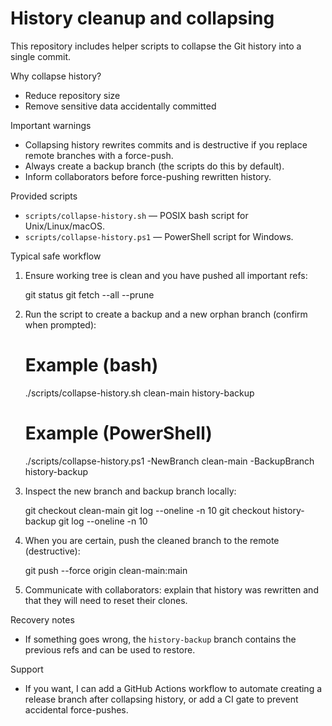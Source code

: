 History cleanup and collapsing
=================================

This repository includes helper scripts to collapse the Git history into a single commit.

Why collapse history?
- Reduce repository size
- Remove sensitive data accidentally committed

Important warnings
- Collapsing history rewrites commits and is destructive if you replace remote branches with a force-push.
- Always create a backup branch (the scripts do this by default).
- Inform collaborators before force-pushing rewritten history.

Provided scripts
- `scripts/collapse-history.sh` — POSIX bash script for Unix/Linux/macOS.
- `scripts/collapse-history.ps1` — PowerShell script for Windows.

Typical safe workflow
1. Ensure working tree is clean and you have pushed all important refs:

   git status
   git fetch --all --prune

2. Run the script to create a backup and a new orphan branch (confirm when prompted):

   # Example (bash)
   ./scripts/collapse-history.sh clean-main history-backup

   # Example (PowerShell)
   ./scripts/collapse-history.ps1 -NewBranch clean-main -BackupBranch history-backup

3. Inspect the new branch and backup branch locally:

   git checkout clean-main
   git log --oneline -n 10
   git checkout history-backup
   git log --oneline -n 10

4. When you are certain, push the cleaned branch to the remote (destructive):

   git push --force origin clean-main:main

5. Communicate with collaborators: explain that history was rewritten and that they will need to reset their clones.

Recovery notes
- If something goes wrong, the `history-backup` branch contains the previous refs and can be used to restore.

Support
- If you want, I can add a GitHub Actions workflow to automate creating a release branch after collapsing history, or add a CI gate to prevent accidental force-pushes.

